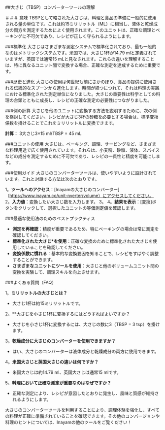 ##大さじ（TBSP）コンバーターツールの理解

＃＃＃ 意味
TBSPとして略された大さじは、料理と食品の準備に一般的に使用される量の単位です。これは約15ミリリットル（ML）に相当し、液体と乾燥成分の両方を測定するためによく使用されます。このユニットは、正確な調理とベーキングに不可欠であり、レシピが正しく守られるようにします。

###標準化
大さじはさまざまな測定システムで標準化されており、最も一般的なのはメトリックシステムです。米国では、大さじ1杯が14.79 mlと定義されていますが、英国では通常15 mLと見なされます。これらの違いを理解することは、特に異なるユニット間で変換する場合、正確な測定を達成するために重要です。

###歴史と進化
大さじの使用は何世紀も前にさかのぼり、食品の提供に使用される伝統的なスプーンから進化します。時間が経つにつれて、それは料理の実践における標準化された測定単位になりました。大さじの重要性は科学としての料理の台頭とともに成長し、レシピの正確な測定の必要性につながりました。

###例の計算
大さじを他のユニットに変換する方法を説明するために、次の例を検討してください。レシピが大さじ3杯の砂糖を必要とする場合は、標準変換係数を掛けることでこれをミリリットルに変換できます。

**計算：**
3大さじ3×15 ml/TBSP = 45 mL

###ユニットの使用
大さじは、ベーキング、調理、サービングなど、さまざまな料理用途で広く使用されています。それらは、小麦粉、砂糖、液体、スパイスなどの成分を測定するために不可欠であり、レシピの一貫性と精度を可能にします。

###使用ガイド
大さじのコンバーターツールは、使いやすいように設計されています。これと対話する方法は次のとおりです。

1。**ツールへのアクセス**：[Inayamの大さじのコンバーター]（https://www.inayam.co/unit-nverter/volume）にアクセスしてください。
2。**入力値**：変換したい大さじ数を入力します。
3。
4。**結果を表示**：[変換]ボタンをクリックして、選択したユニットの等価測定値を確認します。

###最適な使用法のためのベストプラクティス
-  **測定を再確認**：精度が重要であるため、特にベーキングの場合は常に測定を確認してください。
-  **標準化された大さじ*を使用**：正確な変換のために標準化された大さじを使用していることを確認してください。
-  **変換係数に慣れる**：基本的な変換要因を知ることで、レシピをすばやく調整することができます。
-  **さまざまなユニットにツールを使用**：大さじと他のボリュームユニット間の変換を実験して、調理スキルを向上させます。

###よくある質問（FAQ）

1。**ミリリットルの大さじとは？**
- 大さじ1杯は約15ミリリットルです。

2。**大さじを小さじ1杯に変換するにはどうすればよいですか？
- 大さじを小さじ1杯に変換するには、大さじの数に3（TBSP = 3 tsp）を掛けます。

3。**乾燥成分に大さじのコンバーターを使用できますか？**
- はい、大さじのコンバーターは液体成分と乾燥成分の両方に使用できます。

4。**米国大さじと英国大さじの違いは何ですか？**
- 米国大さじは約14.79 ml、英国大さじは通常15 mlです。

5。**料理において正確な測定が重要なのはなぜですか？**
- 正確な測定により、レシピが意図したとおりに発生し、風味と質感が維持されるようにします。

大さじのコンバーターツールを利用することにより、調理体験を強化し、すべての料理が正確に準備されていることを確認できます。その他のコンバージョンや料理のヒントについては、Inayamの他のツールをご覧ください！